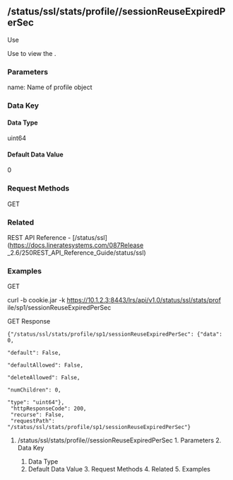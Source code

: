 ## /status/ssl/stats/profile/<name>/sessionReuseExpiredPerSec

Use

Use to view the .

### Parameters

name: Name of profile object

### Data Key

#### Data Type

uint64

#### Default Data Value

0

### Request Methods

GET

### Related

REST API Reference - [/status/ssl](https://docs.lineratesystems.com/087Release
_2.6/250REST_API_Reference_Guide/status/ssl)

### Examples

GET

curl -b cookie.jar -k https://10.1.2.3:8443/lrs/api/v1.0/status/ssl/stats/prof
ile/sp1/sessionReuseExpiredPerSec

GET Response

    
    {"/status/ssl/stats/profile/sp1/sessionReuseExpiredPerSec": {"data": 0,
                                                                    "default": False,
                                                                    "defaultAllowed": False,
                                                                    "deleteAllowed": False,
                                                                    "numChildren": 0,
                                                                    "type": "uint64"},
     "httpResponseCode": 200,
     "recurse": False,
     "requestPath": "/status/ssl/stats/profile/sp1/sessionReuseExpiredPerSec"}
    

  1. /status/ssl/stats/profile/<name>/sessionReuseExpiredPerSec
    1. Parameters
    2. Data Key
      1. Data Type
      2. Default Data Value
    3. Request Methods
    4. Related
    5. Examples

